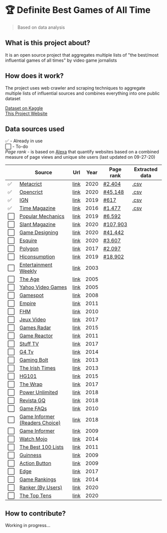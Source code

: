# 🏆 Definite Best Games of All Time
> Based on data analysis

## What is this project about?
It is an open source project that aggregates multiple lists of "the best/most influential games of all times" by video game jornalists

## How does it work?
The project uses web crawler and scraping techniques to aggregate multiple lists of influential sources and combines everything into one public dataset

[Dataset on Kaggle](https://www.kaggle.com/andredarcie/list-of-video-games-considered-the-best)  
[This Project Website](https://andredarcie.github.io/best-games-of-all-times/)

## Data sources used

✅ - Already in use  
⬜️ - To-do  
*Page rank* - is based on [Alexa](https://www.alexa.com/) that quantify websites based on a combined measure of page views and unique site users (last updated on 09-27-20)

|   | Source | Url | Year | Page rank | Extracted data |
|---|------|-----|-----|-----|-----|
|✅ | [Metacrict](https://www.metacritic.com) | [link](https://www.metacritic.com/browse/games/score/metascore/all/all/filtered) | 2020 | [#2,404](https://www.alexa.com/siteinfo/metacritic.com) | [.csv](extracted_data/metacrict-2020.csv)
|✅ | [Opencrict](https://opencritic.com) | [link](https://opencritic.com/browse/all)  | 2020 | [#45,148](https://www.alexa.com/siteinfo/opencritic.com) | [.csv](extracted_data/opencrict-2020.csv)
|✅ | [IGN](https://www.ign.com) | [link](https://www.ign.com/lists/top-100-games) | 2019 | [#617](https://www.alexa.com/siteinfo/ign.com) | [.csv](extracted_data/ign-2019.csv)
|✅ | [Time Magazine](https://time.com) | [link](https://time.com/4458554/best-video-games-all-time/) | 2016 | [#1,477](https://www.alexa.com/siteinfo/time.com) | [.csv](extracted_data/time-magazine.csv)
|⬜️ | [Popular Mechanics](https://www.popularmechanics.com) | [link](https://www.popularmechanics.com/culture/gaming/g134/the-100-greatest-video-games-of-all-time/) | 2019 | [#6,592](https://www.alexa.com/siteinfo/popularmechanics.com) |
|⬜️ | [Slant Magazine](https://www.slantmagazine.com) | [link](https://www.slantmagazine.com/games/the-100-best-video-games-of-all-time/) | 2020 | [#107,903](https://www.alexa.com/siteinfo/slantmagazine.com) |
|⬜️ | [Game Designing](https://www.gamedesigning.org) | [link](https://www.gamedesigning.org/popular-video-games/) | 2020 | [#41,442](https://www.alexa.com/siteinfo/gamedesigning.org) |
|⬜️ | [Esquire](https://www.esquire.com) | [link](https://www.esquire.com/lifestyle/g26572573/best-video-games-ranked/) | 2020 | [#3,607](https://www.alexa.com/siteinfo/esquire.com) |
|⬜️ | [Polygon](https://www.polygon.com) | [link](https://www.polygon.com/features/2017/12/1/16707720/the-500-best-games-of-all-time-100-1) | 2017 | [#2,097](https://www.alexa.com/siteinfo/polygon.com) |
|⬜️ | [Hiconsumption](https://hiconsumption.com) | [link](https://hiconsumption.com/best-video-games-of-all-time/) | 2019 | [#18,902](https://www.alexa.com/siteinfo/hiconsumption.com) |
|⬜️ | [Entertainment Weekly](https://ew.com) | [link](https://ew.com/article/2003/05/13/we-rank-100-greatest-videogames/) | 2003 | |
|⬜️ | [The Age](https://www.theage.com.au) | [link](https://www.theage.com.au/technology/the-50-best-games-20051006-gdm6uh.html) | 2005 | |
|⬜️ | [Yahoo Video Games](http://uk.videogames.games.yahoo.com) | [link](https://web.archive.org/web/20050801002743/http://uk.videogames.games.yahoo.com/specials/100games/) | 2005 | |
|⬜️ | [Gamespot](http://www.gamespot.com) | [link](https://web.archive.org/web/20080726155641/http://www.gamespot.com/gamespot/features/all/greatestgames/index.html) | 2008 | |
|⬜️ | [Empire](http://www.empireonline.com) | [link](https://web.archive.org/web/20110515221956/http://www.empireonline.com/100greatestgames/) | 2011 | |
|⬜️ | [FHM](http://www.fhm.com) | [link](https://web.archive.org/web/20130430073137/http://www.fhm.com/reviews/console-games/fhms-100-greatest-games-of-all-time-20090901) | 2010 | |
|⬜️ | [Jeux Video](https://www.jeuxvideo.com) | [link](https://www.jeuxvideo.com/dossier/694881/top-100-des-meilleurs-jeux-de-tous-les-temps/) | 2017 | |
|⬜️ | [Games Radar](https://www.gamesradar.com) | [link](https://www.gamesradar.com/best-games-ever/) | 2015 | |
|⬜️ | [Game Reactor](https://www.gamereactor.no) | [link](https://www.gamereactor.no/topp100) | 2011 | |
|⬜️ | [Stuff TV](https://www.stuff.tv) | [link](https://web.archive.org/web/20171015054923/https://www.stuff.tv/features/stuffs-best-games-ever-50-greatest-games-all-time) | 2017 |
|⬜️ | [G4 Tv](http://www.g4tv.com) | [link](https://web.archive.org/web/20141123063703/http://www.g4tv.com/top-100) | 2014 |
|⬜️ | [Gaming Bolt](https://gamingbolt.com) | [link](https://gamingbolt.com/top-98-greatest-video-games-ever-made) | 2013 |
|⬜️ | [The Irish Times](https://www.irishtimes.com) | [link](https://www.irishtimes.com/culture/the-50-best-videogames-of-all-time-1.1610521) | 2013 | |
|⬜️ | [HG101](http://www.hardcoregaming101.net) | [link](http://www.hardcoregaming101.net/books/hg101-presents-the-200-best-video-games-of-all-time/) | 2015 | |
|⬜️ | [The Wrap](https://www.thewrap.com) | [link](https://www.thewrap.com/the-30-best-video-games-of-all-time-photos/) | 2017 |
|⬜️ | [Power Unlimited](https://www.pu.nl) | [link](https://www.pu.nl/artikelen/feature/top-100-games-aller-tijden/) | 2018 | |
|⬜️ | [Revista GQ](https://www.revistagq.com) | [link](https://www.revistagq.com/noticias/tecnologia/galerias/los-100-mejores-videojuegos-de-la-historia/8951) | 2018 |
|⬜️ | [Game FAQs](https://gamefaqs.gamespot.com) | [link](https://gamefaqs.gamespot.com/top10/2656-the-top-10-games-of-all-time-according-to-gamefaqs-top-10) | 2010 | |
|⬜️ | [Game Informer (Readers Choice)](https://www.gameinformer.com) | [link](https://www.gameinformer.com/b/features/archive/2018/03/19/readers-choice-top-300-games-of-all-time.aspx) | 2018 | |
|⬜️ | [Game Informer](https://www.gameinformer.com) | [link](https://www.gameinformer.com/b/features/archive/2009/11/16/game-informer-s-top-100-games-of-all-time-circa-issue-100.aspx) | 2009 | |
|⬜️ | [Watch Mojo](https://watchmojo.com) | [link](https://watchmojo.com/video/id/12775) | 2014 |
|⬜️ | [The Best 100 Lists](http://www.thebest100lists.com) | [link](http://www.thebest100lists.com/best100videogames/) | 2011 | |
|⬜️ | [Guinness](https://www.guinnessworldrecords.com/) | [link](https://www.eurogamer.net/articles/guinness-lists-top-50-games-of-all-time) | 2009 | |
|⬜️ | [Action Button](http://www.actionbutton.net) | [link](http://www.actionbutton.net/?p=385) | 2009 | |
|⬜️ | [Edge](https://www.gamesradar.com/edge/) | [link](https://nintendoeverything.com/edge-ranks-the-top-100-greatest-games-2017-edition/) | 2017 | |
|⬜️ | [Game Rankings](http://www.gamerankings.com) | [link](https://www.webcitation.org/6S3NFO81u?url=http://www.gamerankings.com/browse.html) | 2014 | |
|⬜️ | [Ranker (By Users)](https://www.ranker.com) | [link](https://www.ranker.com/crowdranked-list/the-best-games-of-all-time) | 2020 | |
|⬜️ | [The Top Tens](https://www.thetoptens.com) | [link](https://www.thetoptens.com/video-games/) | 2020 | |

## How to contribute?
Working in progress...

